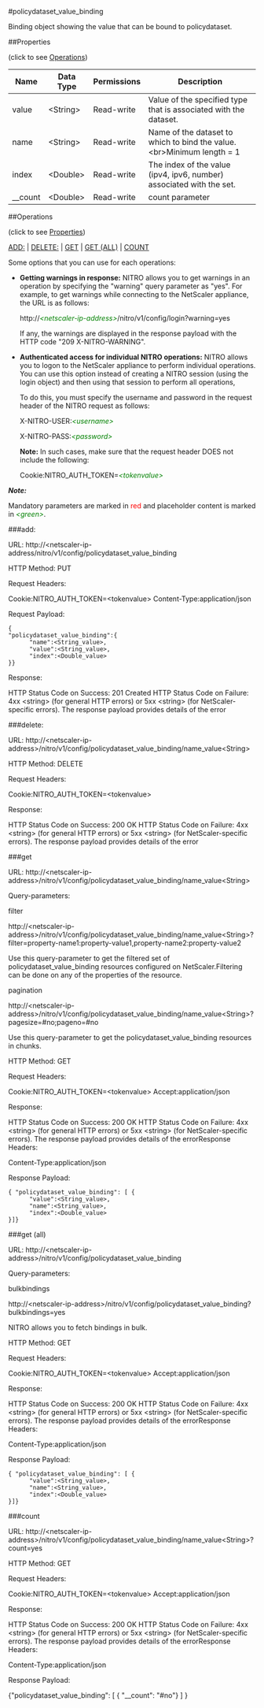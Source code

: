#policydataset_value_binding

Binding object showing the value that can be bound to policydataset.


##Properties 
<span>(click to see [Operations](#operations))</span>


<table><thead><tr><th>Name</th><th> Data Type</th><th> Permissions</th><th>Description</th></tr></thead><tbody><tr><td>value</td><td>&lt;String></td><td>Read-write</td><td>Value of the specified type that is associated with the dataset.</td><tr><tr><td>name</td><td>&lt;String></td><td>Read-write</td><td>Name of the dataset to which to bind the value.&lt;br>Minimum length = 1</td><tr><tr><td>index</td><td>&lt;Double></td><td>Read-write</td><td>The index of the value (ipv4, ipv6, number) associated with the set.</td><tr><tr><td>__count</td><td>&lt;Double></td><td>Read-write</td><td>count parameter</td><tr></tbody></table>
##Operations 
<span>(click to see [Properties](#properties))</span>


[ADD:](#add:) | [DELETE:](#delete:) | [GET](#get) | [GET (ALL)](#get-(all)) | [COUNT](#count)


Some options that you can use for each operations:
<ul><li><p><b>Getting warnings in response:</b> NITRO allows you to get warnings in an operation by specifying the "warning" query parameter as "yes". For example, to get warnings while connecting to the NetScaler appliance, the URL is as follows:</p><p>http://<span style="color:green;font-style:italic;">&lt;netscaler-ip-address&gt;</span>/nitro/v1/config/login?warning=yes</p><p>If any, the warnings are displayed in the response payload with the HTTP code "209 X-NITRO-WARNING".</p></li><li><p><b>Authenticated access for individual NITRO operations:</b> NITRO allows you to logon to the NetScaler appliance to perform individual operations. You can use this option instead of creating a NITRO session (using the login object) and then using that session to perform all operations,</p><p>To do this, you must specify the username and password in the request header of the NITRO request as follows:</p><p>X-NITRO-USER:<span style="color:green;font-style:italic;">&lt;username&gt;</span></p><p>X-NITRO-PASS:<span style="color:green;font-style:italic;">&lt;password&gt;</span></p><p><b>Note:</b> In such cases, make sure that the request header DOES not include the following:</p><p>Cookie:NITRO_AUTH_TOKEN=<span style="color:green;font-style:italic;">&lt;tokenvalue&gt;</span></p></li></ul>



***Note:*** 
Mandatory parameters are marked in <span style="color:#FF0000;">red</span> and placeholder content is marked in <span style="color:green;font-style:italic">&lt;green&gt;</span>.

###add:



URL: http://&lt;netscaler-ip-address/nitro/v1/config/policydataset_value_binding
HTTP Method: PUT
Request Headers:

Cookie:NITRO_AUTH_TOKEN=&lt;tokenvalue&gt;Content-Type:application/json

Request Payload: ```{"policydataset_value_binding":{      "name":<String_value>,      "value":<String_value>,      "index":<Double_value>}}```
Response:
HTTP Status Code on Success: 201 CreatedHTTP Status Code on Failure: 4xx &lt;string&gt; (for general HTTP errors) or 5xx &lt;string&gt; (for NetScaler-specific errors). The response payload provides details of the error


###delete:



URL: http://&lt;netscaler-ip-address&gt;/nitro/v1/config/policydataset_value_binding/name_value&lt;String&gt;
HTTP Method: DELETE
Request Headers:

Cookie:NITRO_AUTH_TOKEN=&lt;tokenvalue&gt;

Response:
HTTP Status Code on Success: 200 OKHTTP Status Code on Failure: 4xx &lt;string&gt; (for general HTTP errors) or 5xx &lt;string&gt; (for NetScaler-specific errors). The response payload provides details of the error


###get



URL: http://&lt;netscaler-ip-address&gt;/nitro/v1/config/policydataset_value_binding/name_value&lt;String&gt;
Query-parameters:
filter
http://&lt;netscaler-ip-address&gt;/nitro/v1/config/policydataset_value_binding/name_value&lt;String&gt;?filter=property-name1:property-value1,property-name2:property-value2
Use this query-parameter to get the filtered set of policydataset_value_binding resources configured on NetScaler.Filtering can be done on any of the properties of the resource.


pagination
http://&lt;netscaler-ip-address&gt;/nitro/v1/config/policydataset_value_binding/name_value&lt;String&gt;?pagesize=#no;pageno=#no
Use this query-parameter to get the policydataset_value_binding resources in chunks.



HTTP Method: GET
Request Headers:

Cookie:NITRO_AUTH_TOKEN=&lt;tokenvalue&gt;Accept:application/json

Response:
HTTP Status Code on Success: 200 OKHTTP Status Code on Failure: 4xx &lt;string&gt; (for general HTTP errors) or 5xx &lt;string&gt; (for NetScaler-specific errors). The response payload provides details of the errorResponse Headers:

Content-Type:application/json

Response Payload: ```{ "policydataset_value_binding": [ {      "value":<String_value>,      "name":<String_value>,      "index":<Double_value>}]}```



###get (all)



URL: http://&lt;netscaler-ip-address&gt;/nitro/v1/config/policydataset_value_binding
Query-parameters:
bulkbindings
http://&lt;netscaler-ip-address&gt;/nitro/v1/config/policydataset_value_binding?bulkbindings=yes
NITRO allows you to fetch bindings in bulk.



HTTP Method: GET
Request Headers:

Cookie:NITRO_AUTH_TOKEN=&lt;tokenvalue&gt;Accept:application/json

Response:
HTTP Status Code on Success: 200 OKHTTP Status Code on Failure: 4xx &lt;string&gt; (for general HTTP errors) or 5xx &lt;string&gt; (for NetScaler-specific errors). The response payload provides details of the errorResponse Headers:

Content-Type:application/json

Response Payload: ```{ "policydataset_value_binding": [ {      "value":<String_value>,      "name":<String_value>,      "index":<Double_value>}]}```



###count



URL: http://&lt;netscaler-ip-address&gt;/nitro/v1/config/policydataset_value_binding/name_value&lt;String&gt;?count=yes
HTTP Method: GET
Request Headers:

Cookie:NITRO_AUTH_TOKEN=&lt;tokenvalue&gt;Accept:application/json

Response:
HTTP Status Code on Success: 200 OKHTTP Status Code on Failure: 4xx &lt;string&gt; (for general HTTP errors) or 5xx &lt;string&gt; (for NetScaler-specific errors). The response payload provides details of the errorResponse Headers:

Content-Type:application/json

Response Payload: 
{"policydataset_value_binding": [ { "__count": "#no"} ] }


